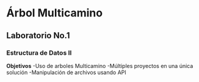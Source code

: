 # Árbol Multicamino 
## Laboratorio No.1
### Estructura de Datos II

**Objetivos**
-Uso de arboles Multicamino
-Múltiples proyectos en una única solución
-Manipulación de archivos usando API
